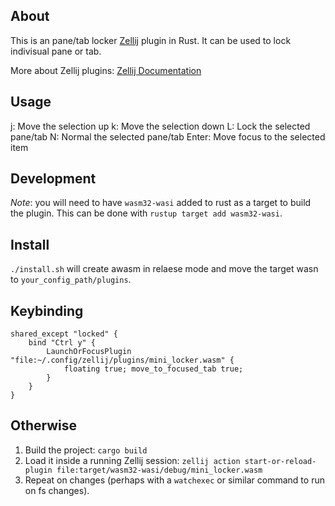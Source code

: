 ## About

This is an pane/tab locker [Zellij][zellij] plugin in Rust. It can be used to lock indivisual pane or tab.

More about Zellij plugins: [Zellij Documentation][docs]

[zellij]: https://github.com/zellij-org/zellij
[docs]: https://zellij.dev/documentation/plugins.html


## Usage
j: Move the selection up
k: Move the selection down
L: Lock the selected pane/tab
N: Normal the selected pane/tab
Enter: Move focus to the selected item

## Development

*Note*: you will need to have `wasm32-wasi` added to rust as a target to build the plugin. This can be done with `rustup target add wasm32-wasi`.

## Install
`./install.sh` will create awasm in relaese mode and move the target wasn to `your_config_path/plugins`.


## Keybinding
```
shared_except "locked" {
    bind "Ctrl y" {
        LaunchOrFocusPlugin "file:~/.config/zellij/plugins/mini_locker.wasm" {
            floating true; move_to_focused_tab true;
        }
    }
}
```

## Otherwise
1. Build the project: `cargo build`
2. Load it inside a running Zellij session: `zellij action start-or-reload-plugin file:target/wasm32-wasi/debug/mini_locker.wasm`
3. Repeat on changes (perhaps with a `watchexec` or similar command to run on fs changes).
